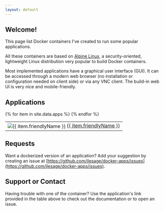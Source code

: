 ```yaml
---
layout: default
---
```


## Welcome!

This page list Docker containers I've created to run some popular applications.

All these containers are based on [Alpine Linux](https://alpinelinux.org/), a
security-oriented, lightweight Linux distribution very popular to build Docker
containers.

Most implemented applications have a graphical user interface (GUI).  It can be
accessed through a modern web browser (no installation or configuration needed
on client side) or via any VNC client.  The build-in web UI is very nice and
mobile-friendly.

## Applications

<table>
  <tbody>
{% for item in site.data.apps %}
    <tr><td>
      <img style="vertical-align:middle" src="https://images.weserv.nl/?url=raw.githubusercontent.com/jlesage/docker-templates/master/jlesage/images/{{ item.name }}-icon.png&amp;w=50" alt="{{ item.friendlyName }}"> <a href="https://github.com/jlesage/docker-{{ item.name }}#readme">{{ item.friendlyName }}</a>
    </td></tr>
{% endfor %}
  </tbody>
</table>

## Requests

Want a dockerized version of an application?  Add your suggestion by creating
an issue at [https://github.com/jlesage/docker-apps/issues](https://github.com/jlesage/docker-apps/issues).

## Support or Contact

Having trouble with one of the container?  Use the application's link provided
in the table above to check out the documentation or to open an issue.
